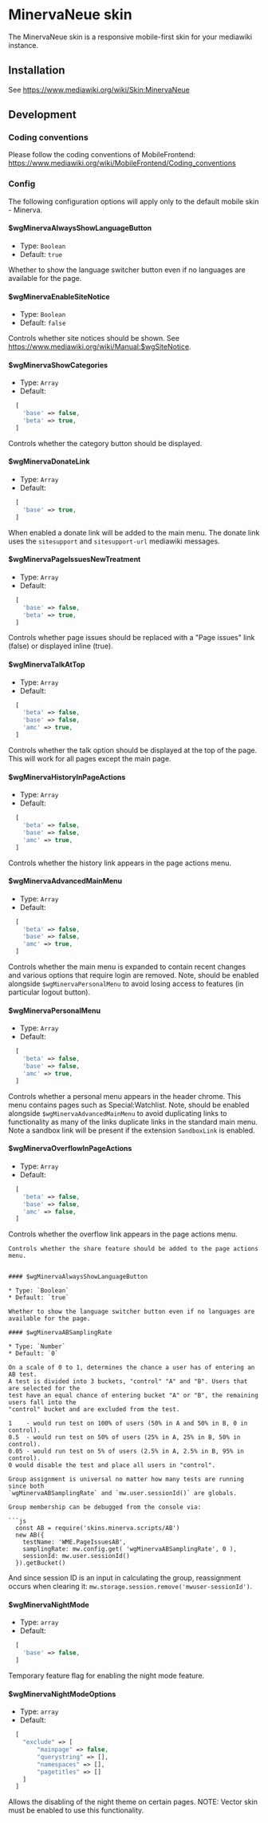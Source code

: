 MinervaNeue skin
========================

The MinervaNeue skin is a responsive mobile-first skin for your mediawiki instance.

Installation
------------

See <https://www.mediawiki.org/wiki/Skin:MinervaNeue>

Development
-----------

### Coding conventions

Please follow the coding conventions of MobileFrontend:
<https://www.mediawiki.org/wiki/MobileFrontend/Coding_conventions>

### Config

The following configuration options will apply only to the default mobile skin - Minerva.

#### $wgMinervaAlwaysShowLanguageButton

* Type: `Boolean`
* Default: `true`

Whether to show the language switcher button even if no languages are available
for the page.

#### $wgMinervaEnableSiteNotice

* Type: `Boolean`
* Default: `false`

Controls whether site notices should be shown.
See <https://www.mediawiki.org/wiki/Manual:$wgSiteNotice>.

#### $wgMinervaShowCategories

* Type: `Array`
* Default:
```php
  [
    'base' => false,
    'beta' => true,
  ]
```
Controls whether the category button should be displayed.

#### $wgMinervaDonateLink

* Type: `Array`
* Default:
```php
  [
    'base' => true,
  ]
```

When enabled a donate link will be added to the main menu. The donate link uses the `sitesupport` and `sitesupport-url` mediawiki messages.

#### $wgMinervaPageIssuesNewTreatment

* Type: `Array`
* Default:
```php
  [
    'base' => false,
    'beta' => true,
  ]
```
Controls whether page issues should be replaced with a "Page issues" link (false) or displayed inline (true).

#### $wgMinervaTalkAtTop

* Type: `Array`
* Default:
```php
  [
    'beta' => false,
    'base' => false,
    'amc' => true,
  ]
```
Controls whether the talk option should be displayed at the top of the page.
This will work for all pages except the main page.

#### $wgMinervaHistoryInPageActions

* Type: `Array`
* Default:
```php
  [
    'beta' => false,
    'base' => false,
    'amc' => true,
  ]
```
Controls whether the history link appears in the page actions menu.

#### $wgMinervaAdvancedMainMenu
* Type: `Array`
* Default:
```php
  [
    'beta' => false,
    'base' => false,
    'amc' => true,
  ]
```
Controls whether the main menu is expanded to contain recent changes and various options
that require login are removed. Note, should be enabled alongside `$wgMinervaPersonalMenu` to avoid losing access to features (in particular logout button).

#### $wgMinervaPersonalMenu
* Type: `Array`
* Default:
```php
  [
    'beta' => false,
    'base' => false,
    'amc' => true,
  ]
```
Controls whether a personal menu appears in the header chrome. This menu contains pages such as Special:Watchlist. Note, should be enabled alongside `$wgMinervaAdvancedMainMenu` to avoid duplicating links to functionality as many of the links duplicate links in the standard main menu. Note a sandbox link will be present if the extension `SandboxLink` is enabled.

#### $wgMinervaOverflowInPageActions

* Type: `Array`
* Default:
```php
  [
    'beta' => false,
    'base' => false,
    'amc' => false,
  ]
```
Controls whether the overflow link appears in the page actions menu.

```
Controls whether the share feature should be added to the page actions menu.


#### $wgMinervaAlwaysShowLanguageButton

* Type: `Boolean`
* Default: `true`

Whether to show the language switcher button even if no languages are available for the page.

#### $wgMinervaABSamplingRate

* Type: `Number`
* Default: `0`

On a scale of 0 to 1, determines the chance a user has of entering an AB test.
A test is divided into 3 buckets, "control" "A" and "B". Users that are selected for the
test have an equal chance of entering bucket "A" or "B", the remaining users fall into the
"control" bucket and are excluded from the test.

1    - would run test on 100% of users (50% in A and 50% in B, 0 in control).
0.5  - would run test on 50% of users (25% in A, 25% in B, 50% in control).
0.05 - would run test on 5% of users (2.5% in A, 2.5% in B, 95% in control).
0 would disable the test and place all users in "control".

Group assignment is universal no matter how many tests are running since both
`wgMinervaABSamplingRate` and `mw.user.sessionId()` are globals.

Group membership can be debugged from the console via:

```js
  const AB = require('skins.minerva.scripts/AB')
  new AB({
    testName: 'WME.PageIssuesAB',
    samplingRate: mw.config.get( 'wgMinervaABSamplingRate', 0 ),
    sessionId: mw.user.sessionId()
  }).getBucket()
```

And since session ID is an input in calculating the group, reassignment occurs
when clearing it: `mw.storage.session.remove('mwuser-sessionId')`.

#### $wgMinervaNightMode

* Type: `array`
* Default:
```php
  [
    'base' => false,
  ]
```

Temporary feature flag for enabling the night mode feature.


#### $wgMinervaNightModeOptions

* Type: `array`
* Default:
```php
  [
    "exclude" => [
        "mainpage" => false,
        "querystring" => [],
        "namespaces" => [],
        "pagetitles" => []
    ]
  ]
```

Allows the disabling of the night theme on certain pages.
NOTE: Vector skin must be enabled to use this functionality.
